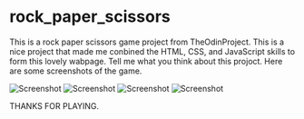 # rock_paper_scissors
This is a rock paper scissors game project from TheOdinProject. This is a nice project that made me conbined the HTML, CSS, and JavaScript skills to form this lovely wabpage. Tell me what you think about this projoct. Here are some screenshots of the game.

![Screenshot](images/8.06.51PM.png)
![Screenshot](images/8.07.13PM.png)
![Screenshot](images/8.07.32PM.png)
![Screenshot](images/8.07.53PM.png)

THANKS FOR PLAYING. 